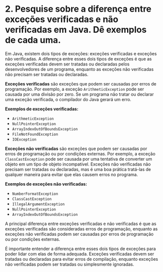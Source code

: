 # 2. Pesquise sobre a diferença entre exceções verificadas e não verificadas em Java. Dê exemplos de cada uma. 

Em Java, existem dois tipos de exceções: exceções verificadas e exceções não verificadas. A diferença entre esses dois tipos de exceções é que as exceções verificadas devem ser tratadas ou declaradas pelos desenvolvedores de um programa, enquanto as exceções não verificadas não precisam ser tratadas ou declaradas.

**Exceções verificadas** são exceções que podem ser causadas por erros de programação. Por exemplo, a exceção `ArithmeticException` pode ser causada por uma divisão por zero. Se um programa não tratar ou declarar uma exceção verificada, o compilador do Java gerará um erro.

**Exemplos de exceções verificadas:**

* `ArithmeticException`
* `NullPointerException`
* `ArrayIndexOutOfBoundsException`
* `FileNotFoundException`
* `IOException`

**Exceções não verificadas** são exceções que podem ser causadas por erros de programação ou por condições externas. Por exemplo, a exceção `ClassCastException` pode ser causada por uma tentativa de converter um objeto em um tipo de objeto incompatível. Exceções não verificadas não precisam ser tratadas ou declaradas, mas é uma boa prática tratá-las de qualquer maneira para evitar que elas causem erros no programa.

**Exemplos de exceções não verificadas:**

* `NumberFormatException`
* `ClassCastException`
* `IllegalArgumentException`
* `NullPointerException`
* `ArrayIndexOutOfBoundsException`

A principal diferença entre exceções verificadas e não verificadas é que as exceções verificadas são consideradas erros de programação, enquanto as exceções não verificadas podem ser causadas por erros de programação ou por condições externas.

É importante entender a diferença entre esses dois tipos de exceções para poder lidar com elas de forma adequada. Exceções verificadas devem ser tratadas ou declaradas para evitar erros de compilação, enquanto exceções não verificadas podem ser tratadas ou simplesmente ignoradas.